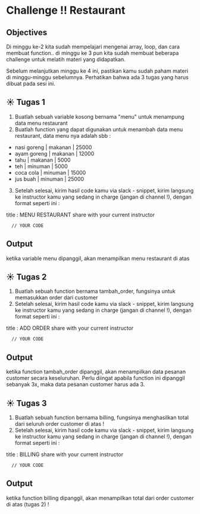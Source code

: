 # Challenge !! Restaurant

## Objectives

Di minggu ke-2 kita sudah mempelajari mengenai array, loop, dan cara membuat function.. di minggu ke 3 pun kita sudah membuat beberapa challenge untuk melatih materi yang didapatkan.

Sebelum melanjutkan minggu ke 4 ini, pastikan kamu sudah paham materi di minggu-minggu sebelumnya. Perhatikan bahwa ada 3 tugas yang harus dibuat pada sesi ini.

## :sunny: Tugas 1
1. Buatlah sebuah variable kosong bernama "menu" untuk menampung data menu restaurant
2. Buatlah function yang dapat digunakan untuk menambah data menu restaurant, data menu nya adalah sbb :
  - nasi goreng | makanan | 25000
  - ayam goreng | makanan | 12000
  - tahu        | makanan | 5000
  - teh         | minuman | 5000
  - coca cola   | minuman | 15000
  - jus buah    | minuman | 25000
3. Setelah selesai, kirim hasil code kamu via slack - snippet, kirim langsung ke instructor kamu yang sedang in charge (jangan di channel !), dengan format seperti ini :

title : MENU RESTAURANT
share with your current instructor
```
  // YOUR CODE
```

## Output
ketika variable menu dipanggil, akan menampilkan menu restaurant di atas


## :sunny: Tugas 2
1. Buatlah sebuah function bernama tambah_order, fungsinya untuk memasukkan order dari customer
2. Setelah selesai, kirim hasil code kamu via slack - snippet, kirim langsung ke instructor kamu yang sedang in charge (jangan di channel !), dengan format seperti ini :

title : ADD ORDER
share with your current instructor
```
  // YOUR CODE
```

## Output
ketika function tambah_order dipanggil, akan menampilkan data pesanan customer secara keseluruhan. Perlu diingat apabila function ini dipanggil sebanyak 3x, maka data pesanan customer harus ada 3.


## :sunny: Tugas 3
1. Buatlah sebuah function bernama billing, fungsinya menghasilkan total dari seluruh order customer di atas !
2. Setelah selesai, kirim hasil code kamu via slack - snippet, kirim langsung ke instructor kamu yang sedang in charge (jangan di channel !), dengan format seperti ini :

title : BILLING
share with your current instructor
```
  // YOUR CODE
```

## Output
ketika function billing dipanggil, akan menampilkan total dari order customer di atas (tugas 2) !
